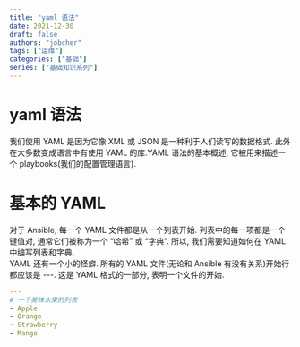 ```yaml
---
title: "yaml 语法"
date: 2021-12-30
draft: false
authors: "jobcher"
tags: ["运维"]
categories: ["基础"]
series: ["基础知识系列"]
---
```


# yaml 语法

我们使用 YAML 是因为它像 XML 或 JSON 是一种利于人们读写的数据格式. 此外在大多数变成语言中有使用 YAML 的库.YAML 语法的基本概述, 它被用来描述一个 playbooks(我们的配置管理语言).

# 基本的 YAML

对于 Ansible, 每一个 YAML 文件都是从一个列表开始. 列表中的每一项都是一个键值对, 通常它们被称为一个 “哈希” 或 “字典”. 所以, 我们需要知道如何在 YAML 中编写列表和字典.  
YAML 还有一个小的怪癖. 所有的 YAML 文件(无论和 Ansible 有没有关系)开始行都应该是 ---. 这是 YAML 格式的一部分, 表明一个文件的开始.

```yaml
---
# 一个美味水果的列表
- Apple
- Orange
- Strawberry
- Mango
```
